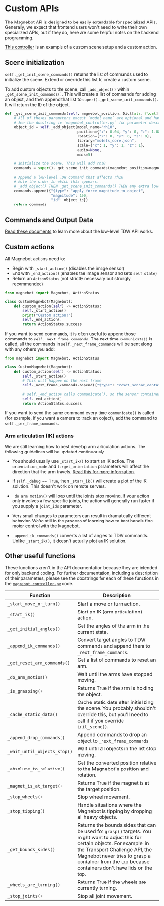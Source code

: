 # Custom APIs

The Magnebot API is designed to be easily extendable for specialized APIs. Generally, we expect that frontend users won't need to write their own specialized APIs, but if they do, here are some helpful notes on the backend programming.

[This controller](https://github.com/alters-mit/magnebot/blob/main/controllers/examples/custom_api.py) is an example of a custom scene setup and a custom action.

## Scene initialization

`self._get_init_scene_commands()` returns the list of commands used to initialize the scene. Extend or override this list to create a custom scene.

To add custom objects to the scene, call `_add_object()` within `_get_scene_init_commands()`. This will create a list of commands for adding an object, and then append that list to `super()._get_scene_init_commands()`. It will return the ID of the object.

```python
def _get_scene_init_commands(self, magnebot_position: Dict[str, float] = None) -> List[dict]:
    # All of theses parameters except `model_name` are optional and have default values.
    # See the docstring in `magnebot_controller.py` for parameter descriptions.
    object_id = self._add_object(model_name="rh10",
                                 position={"x": 0.04, "y": 0, "z": 1.081},
                                 rotation={"x": 0, "y": 0, "z": 0},
                                 library="models_core.json",
                                 scale={"x": 1, "y": 1, "z": 1},
                                 audio=None,
                                 mass=5)
    
    # Initialize the scene. This will add rh10
    commands = super()._get_scene_init_commands(magnebot_position=magnebot_position)
    
    # Append a low-level TDW command that affects rh10
    # Note the order in which this appears: 
    # _add_object() THEN _get_scene_init_commands() THEN any extra low-level commands.
    commands.append({"$type": "apply_force_magnitude_to_object", 
                     "magnitude": 100, 
                     "id": object_id})
    return commands
```

## Commands and Output Data

[Read these documents](https://github.com/threedworld-mit/tdw/tree/master/Documentation/api) to learn more about the low-level TDW API works.

## Custom actions

All Magnebot actions need to:

- Begin with `_start_action()` (disables the image sensor)
- End with `_end_action()` (enables the image sensor and sets `self.state`)
- Return an `ActionStatus` (not strictly necessary but strongly recommended)

```python
from magnebot import Magnebot, ActionStatus

class CustomMagnebot(Magnebot):
    def custom_action(self) -> ActionStatus:
        self._start_action()
        print("Custom action!")
        self._end_action()
        return ActionStatus.success
```

If you want to send commands, it is often useful to append those commands to `self._next_frame_commands`.  The next time `communicate()` is called, all the commands in `self._next_frame_commands` will be sent along with any others you add:

```python
from magnebot import Magnebot, ActionStatus

class CustomMagnebot(Magnebot):
    def custom_action(self) -> ActionStatus:
        self._start_action()
        # This will happen on the next frame.
        self._next_frame_commands.append({"$type": "reset_sensor_container_rotation"})
        
        # self._end_action calls communicate(), so the sensor container will be reset on the same frame as the image capture.
        self._end_action()
        return ActionStatus.success
```

If you want to send the same command every time `communicate()` is called (for example, if you want a camera to track an object), add the command to `self._per_frame_commands`.

### Arm articulation (IK) actions

We are still learning how to best develop arm articulation actions. The following guidelines will be updated continuously.

- You should usually use `_start_ik()` to start an IK action. The `orientation_mode` and `target_orientation` parameters will affect the direction that the arm travels. [Read this for more information](https://notebook.community/Phylliade/ikpy/tutorials/Orientation).
- If `self._debug == True`, then `_stark_ik()` will create a plot of the IK solution. This doesn't work on remote servers.
- `_do_arm_motion()` will loop until the joints stop moving. If your action only involves a few specific joints, the action will generally run faster if you supply a `joint_ids` parameter.

- Very small changes to parameters can result in dramatically different behavior. We're still in the process of learning how to best handle fine motor control with the Magnebot.
- `_append_ik_commands()` converts a list of angles to TDW commands. Unlike `_start_ik()`, it doesn't actually plot an IK solution.

## Other useful functions

These functions aren't in the API documentation because they are intended for only backend coding. For further documentation, including a description of their parameters, please see the docstrings for each of these functions in the [`magnebot_controller.py`](https://github.com/alters-mit/magnebot/blob/main/magnebot/magnebot_controller.py) code.

| Function                     | Description                                                  |
| ---------------------------- | ------------------------------------------------------------ |
| `_start_move_or_turn()`      | Start a move or turn action.                                 |
| `_start_ik()`                | Start an IK (arm articulation) action.                       |
| `_get_initial_angles()`      | Get the angles of the arm in the current state.              |
| `_append_ik_commands()`      | Convert target angles to TDW commands and append them to `_next_frame_commands`. |
| `_get_reset_arm_commands()`  | Get a list of commands to reset an arm.                      |
| `_do_arm_motion()`           | Wait until the arms have stopped moving.                     |
| `_is_grasping()`             | Returns True if the arm is holding the object.               |
| `_cache_static_data()`       | Cache static data after initializing the scene. You probably shouldn't override this, but you'll need to call it if you override `init_scene()`. |
| `_append_drop_commands()`    | Append commands to drop an object to `_next_frame_commands`  |
| `_wait_until_objects_stop()` | Wait until all objects in the list stop moving.              |
| `_absolute_to_relative()`    | Get the converted position relative to the Magnebot's position and rotation. |
| `_magnet_is_at_target()`     | Returns True if the magnet is at the target position.        |
| `_stop_wheels()`             | Stop wheel movement.                                         |
| `_stop_tipping()`            | Handle situations where the Magnebot is tipping by dropping all heavy objects. |
| `_get_bounds_sides()`        | Returns the bounds sides that can be used for `grasp()` targets. You might want to adjust this for certain objects. For example, in the Transport Challenge API, the Magnebot never tries to grasp a container from the top because containers don't have lids on the top. |
| `_wheels_are_turning()`      | Returns True if the wheels are currently turning.            |
| `_stop_joints()`             | Stop all joint movement.                                     |
